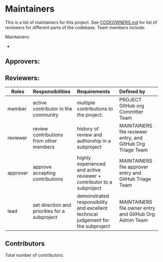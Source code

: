 # Maintainers
<!-- TODO: Who are the points of contact in your project who are responsible/accountable for the project? This can often be an engineering or design manager or leader, who may or may not be the primary maintainers of the project.-->
This is a list of maintainers for this project. See [CODEOWNERS.md](./CODEOWNERS.md) for list of reviewers for different parts of the codebase. Team members include:

Maintainers:
<!-- TODO: What groups/domains are maintainers a part of? Does your project have domains/areas that are maintained by specific people? List @USERNAMES directly, or any @ALIASES for groups/teams.-->
- 

Approvers:
- 

Reviewers:
- 

| Roles        | Responsibilities| Requirements  | Defined by|
| -------------|:---------------|:-------------|:-------------|
| member       | active contributor in the community | multiple contributions to the project. | PROJECT GitHub org Committer Team|
| reviewer     | review contributions from other members | history of review and authorship in a subproject | MAINTAINERS file reviewer entry, and GitHub Org Triage Team|
| approver     | approve accepting contributions | highly experienced and active reviewer + contributor to a subproject  | MAINTAINERS file approver entry and GitHub Triage Team |
| lead         | set direction and priorities for a subproject | demonstrated responsibility and excellent technical judgement for the subproject |  MAINTAINERS file owner entry and GitHub Org Admin Team|

## Contributors

Total number of contributors: <!--CONTRIBUTOR COUNT START--> <!--CONTRIBUTOR COUNT END-->

<!-- readme: contributors -start -->
<!-- readme: contributors -end -->
